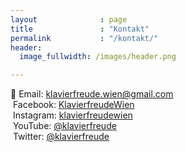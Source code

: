 ```yaml
---
layout              : page
title               : "Kontakt"
permalink           : "/kontakt/"
header:
  image_fullwidth: /images/header.png

---
```



<span>📧&nbsp;Email: <a href="mailto:klavierfreude.wien@gmail.com">klavierfreude.wien@gmail.com</a></span><br>
<span class="icon-facebook">&nbsp;Facebook: [KlavierfreudeWien](https://www.facebook.com/klavierfreudewien)<br>
<span class="icon-instagram">&nbsp;Instagram: [klavierfreudewien](https://www.instagram.com/klavierfreudewien)<br>
<span class="icon-youtube">&nbsp;YouTube: [@klavierfreude](http://www.youtube.com/@klavierfreude)<br>
<span class="icon-twitter">&nbsp;Twitter: [@klavierfreude](https://twitter.com/klavierfreude)


